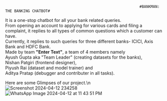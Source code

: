                                                                 #BANKMAN: THE BANKING CHATBOT#

It is a one-stop chatbot for all your bank related queries.<br /> 
From opening an account to applying for various cards and filing a complaint, it replies to all types of common questions which a customer can have.<br /> 
Currently, it replies to such queries for three different banks- ICICI, Axis Bank and HDFC Bank.<br /> 
Made by team **"Enter Text"**, a team of 4 members namely<br /> 
Ayush Gupta aka "Team Leader" (creating datasets for the banks),<br /> 
Nishan Patgiri (frontend designer), <br /> 
Piyush Rai (dataset and model trainer) and <br /> 
Aditya Pratap (debugger and contributer in all tasks).<br /> 

Here are some Glimpses of our project.\n
![Screenshot 2024-04-12 234258](https://github.com/Ayush-Gupta-bit/BankMan/assets/140447182/731f2168-7d75-455f-8dd0-ba17d5212671)
![WhatsApp Image 2024-04-12 at 11 43 51 PM](https://github.com/Ayush-Gupta-bit/BankMan/assets/140447182/60e9b1bd-f1f6-426f-9502-50daa5818406)
